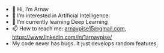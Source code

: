 - 👋 Hi, I’m Arnav
- 👀 I’m interested in Artificial Intelligence
- 🌱 I’m currently learning Deep Learning
- 📫 How to reach me: arnavpise15@gmail.com,  https://www.linkedin.com/in/1arnavpise/
-  My code never has bugs. It just develops random features.

<!---
arnavpise/arnavpise is a ✨ special ✨ repository because its `README.md` (this file) appears on your GitHub profile.
You can click the Preview link to take a look at your changes.
--->
